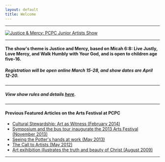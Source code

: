 ```yaml
---
layout: default
title: Welcome
---
```


* * *

[![Justice & Mercy: PCPC Junior Artists Show](http://pcpc.org/image/2/980/0/5/0/uploads/images/events/banners/childrens-art-show-banner-52e049ca30b57.png)](http://pcpc.org/events/detail/9208/justice-and-mercy-jr-artist-show/)

* * *

#### The show's theme is Justice and Mercy, based on Micah 6:8: Live Justly, Love Mercy, and Walk Humbly with Your God, and is open to children age five-16. 

##### Registration will be open online **March 15-28**, and show dates are **April 12-20**. 

<div id="registrationlink" style="display:none">
    <p><a href="https://register.pcpc.org/default.aspx?page=3061&eventId=1506" class="button alert">REGISTER NOW HERE</a></p>
</div>

* * *

##### View show rules and details [**here**](http://pcpc.org/workspace/uploads/files/2014-jr.-artist-show-rules-52dd4bd247289.pdf). 

* * *

#### Previous Featured Articles on the Arts Festival at PCPC

- [Cultural Stewardship: Art as Witness (February 2014)](http://static.pcpc.org/articles/witness/201402_witness.pdf)
- [Symposium and the bus tour inaugurate the 2013 Arts Festival (November 2013)](http://static.pcpc.org/articles/witness/201311_witness.pdf)
- [Seeing the Potter's hands at work (May 2013)](http://static.pcpc.org/articles/witness/201305_witness.pdf)
- [The Call to Artists (May 2012)](http://static.pcpc.org/articles/witness/201205_witness.pdf)
- [Art exihibition illustrates the truth and beauty of Christ (August 2009)](http://static.pcpc.org/articles/witness/200908_witness.pdf)

* * *
